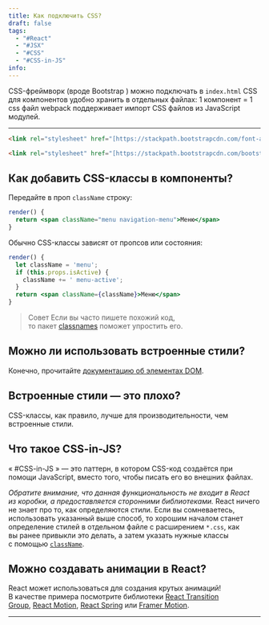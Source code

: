 ```yaml
---
title: Как подключить CSS?
draft: false
tags:
  - "#React"
  - "#JSX"
  - "#CSS"
  - "#CSS-in-JS"
info:
---
```

CSS-фреймворк (вроде Bootstrap ) можно подключать в `index.html`
CSS для компонентов удобно хранить в отдельных файлах: 1 компонент = 1 css файл
webpack поддерживает импорт CSS файлов из JavaScript модулей.

_____

~~~html
<link rel="stylesheet" href="[https://stackpath.bootstrapcdn.com/font-awesome/4.7.0/css/font-awesome.min.css">](https://stackpath.bootstrapcdn.com/font-awesome/4.7.0/css/font-awesome.min.css) 

<link rel="stylesheet" href="[https://stackpath.bootstrapcdn.com/bootstrap/4.1.3/css/bootstrap.min.css">](https://stackpath.bootstrapcdn.com/bootstrap/4.1.3/css/bootstrap.min.css)
~~~

## Как добавить CSS-классы в компоненты?

Передайте в проп `className` строку:

```jsx
render() {
  return <span className="menu navigation-menu">Меню</span>
}
```

Обычно CSS-классы зависят от пропсов или состояния:

```jsx
render() {
  let className = 'menu';
  if (this.props.isActive) {
    className += ' menu-active';
  }
  return <span className={className}>Меню</span>
}
```

> Совет
> Если вы часто пишете похожий код, то пакет [classnames](https://www.npmjs.com/package/classnames#usage-with-reactjs) поможет упростить его.

## Можно ли использовать встроенные стили?

Конечно, прочитайте [документацию об элементах DOM](https://ru.reactjs.org/docs/dom-elements.html#style).

## Встроенные стили — это плохо?

CSS-классы, как правило, лучше для производительности, чем встроенные стили.

## Что такое CSS-in-JS?

« #CSS-in-JS » — это паттерн, в котором CSS-код создаётся при помощи JavaScript, вместо того, чтобы писать его во внешних файлах.

_Обратите внимание, что данная функциональность не входит в React из коробки, а предоставляется сторонними библиотеками._ React ничего не знает про то, как определяются стили. Если вы сомневаетесь, использовать указанный выше способ, то хорошим началом станет определение стилей в отдельном файле с расширением `*.css`, как вы ранее привыкли это делать, а затем указать нужные классы с помощью [`className`](https://ru.reactjs.org/docs/dom-elements.html#classname).

## Можно создавать анимации в React?

React может использоваться для создания крутых анимаций! В качестве примера посмотрите библиотеки [React Transition Group](https://reactcommunity.org/react-transition-group/), [React Motion](https://github.com/chenglou/react-motion), [React Spring](https://github.com/react-spring/react-spring) или [Framer Motion](https://framer.com/motion).

___
